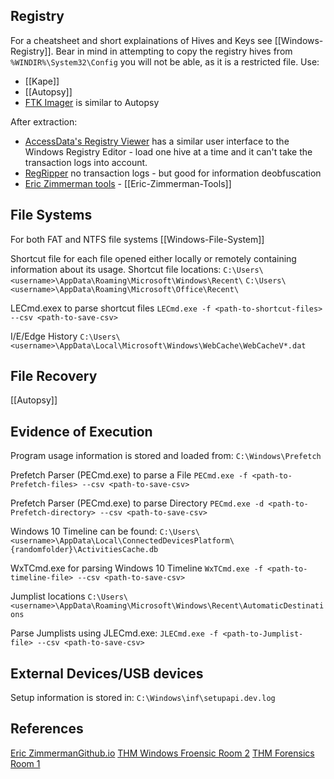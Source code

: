 
## Registry

For a cheatsheet and short explainations of Hives and Keys see [[Windows-Registry]]. Bear in mind in attempting to copy the registry hives from `%WINDIR%\System32\Config` you will not be able, as it is a restricted file. Use:
- [[Kape]]
- [[Autopsy]]
- [FTK Imager](https://www.exterro.com/ftk-imager) is similar to Autopsy

After extraction:
- [AccessData's Registry Viewer](https://accessdata.com/product-download/registry-viewer-2-0-0) has a similar user interface to the Windows Registry Editor - load one hive at a time and it can't take the transaction logs into account.
- [RegRipper](https://github.com/keydet89/RegRipper3.0) no transaction logs - but good for information deobfuscation
- [Eric Zimmerman tools](https://ericzimmerman.github.io/#!index.md) - [[Eric-Zimmerman-Tools]]

## File Systems

For both FAT and NTFS file systems  [[Windows-File-System]]

Shortcut file for each file opened either locally or remotely containing information about its usage.
Shortcut file locations:
`C:\Users\<username>\AppData\Roaming\Microsoft\Windows\Recent\`
`C:\Users\<username>\AppData\Roaming\Microsoft\Office\Recent\`

LECmd.exex to parse shortcut files
`LECmd.exe -f <path-to-shortcut-files> --csv <path-to-save-csv>`

I/E/Edge History
`C:\Users\<username>\AppData\Local\Microsoft\Windows\WebCache\WebCacheV*.dat`


## File Recovery

[[Autopsy]]

## Evidence of Execution

Program usage information is stored and loaded from:
`C:\Windows\Prefetch`

Prefetch Parser (PECmd.exe) to parse a File
`PECmd.exe -f <path-to-Prefetch-files> --csv <path-to-save-csv>`

Prefetch Parser (PECmd.exe) to parse Directory
`PECmd.exe -d <path-to-Prefetch-directory> --csv <path-to-save-csv>`

Windows 10 Timeline can be found:
`C:\Users\<username>\AppData\Local\ConnectedDevicesPlatform\{randomfolder}\ActivitiesCache.db`

WxTCmd.exe for parsing Windows 10 Timeline
`WxTCmd.exe -f <path-to-timeline-file> --csv <path-to-save-csv>`

Jumplist locations
`C:\Users\<username>\AppData\Roaming\Microsoft\Windows\Recent\AutomaticDestinations`

Parse Jumplists using JLECmd.exe:
`JLECmd.exe -f <path-to-Jumplist-file> --csv <path-to-save-csv>`

## External Devices/USB devices

Setup information is stored in:
`C:\Windows\inf\setupapi.dev.log`


## References

[Eric ZimmermanGithub.io](https://ericzimmerman.github.io/#!index.md)
[THM Windows Froensic Room 2](https://tryhackme.com/room/windowsforensics2)
[THM Forensics Room 1](https://tryhackme.com/room/windowsforensics1)